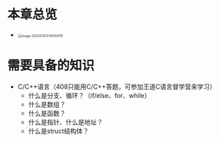 # 本章总览

* <img src="https://cvp.oss-cn-shanghai.aliyuncs.com/picgo/202307072140648.png" alt="image-20230707214010479" style="zoom:50%;" />



# 需要具备的知识

* C/C++语言（408只能用C/C++答题，可参加王道C语言督学营来学习）
  * 什么是分支、循环？（if/else、for、while）
  * 什么是数组？
  * 什么是函数？
  * 什么是指针、什么是地址？
  * 什么是struct结构体？



# 